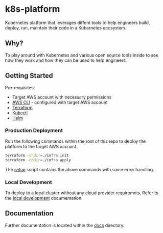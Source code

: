 # k8s-platform

Kubernetes platform that leverages diffent tools to help engineers build, deploy, run, maintain their code in a Kubernetes ecosystem.

## Why?

To play around with Kubernetes and various open source tools inside to see how they work and how they can be used to help engineers.

## Getting Started

Pre-requisites:

- Target AWS account with necessary permissions
- [AWS CLI](https://docs.aws.amazon.com/cli/latest/userguide/install-cliv2.html) - configured with target AWS account
- [Terraform](https://learn.hashicorp.com/tutorials/terraform/install-cli)
- [Kubectl](https://kubernetes.io/docs/tasks/tools/install-kubectl/)
- [Helm](https://helm.sh/docs/intro/install/)

### Production Deployment

Run the following commands within the root of this repo to deploy the platform to the target AWS account.

```bash
terraform -chdir=./infra init
terraform -chdir=./infra apply
```

The [setup](setup) script contains the above commands with some error handling.

### Local Development

To deploy to a local cluster without any cloud provider requiremnts. Refer to the [local development](docs/local-development.md) documentation.

## Documentation

Further documentation is located within the [docs](docs) directory.

